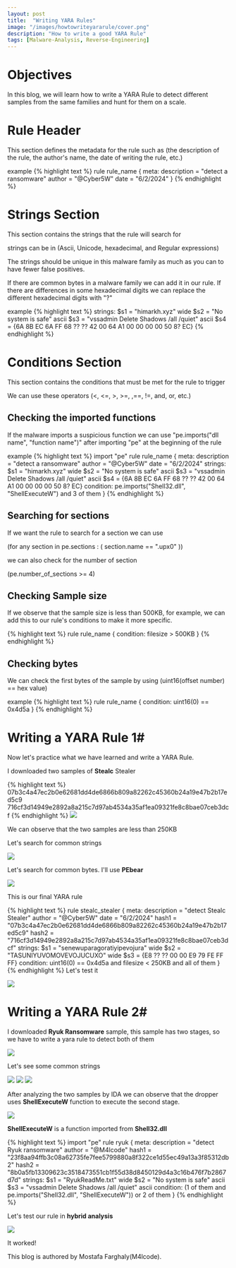 ```yaml
---
layout: post
title:  "Writing YARA Rules"
image: "/images/howtowriteyararule/cover.png"
description: "How to write a good YARA Rule"
tags: [Malware-Analysis, Reverse-Engineering] 
---
```

 

# Objectives

In this blog, we will learn how to write a YARA Rule to detect different samples from the same families and hunt for them on a scale.

# Rule Header

This section defines the metadata for the rule such as (the description of the rule, the author's name, the date of writing the rule, etc.)

example
{% highlight text %}
rule rule_name {
 meta:
 description = "detect a ransomware"
 author = "@Cyber5W"
 date = "6/2/2024"
}
{% endhighlight %}

# Strings Section

This section contains the strings that the rule will search for

strings can be in (Ascii, Unicode, hexadecimal, and Regular expressions)

The strings should be unique in this malware family as much as you can to have fewer false positives.

If there are common bytes in a malware family we can add it in our rule. If there are differences in some hexadecimal digits we can replace the different hexadecimal digits with "?"

example
{% highlight text %}
 strings:
 $s1 = "himarkh.xyz" wide
 $s2 = "No system is safe" ascii
 $s3 = "vssadmin Delete Shadows /all /quiet" ascii
 $s4 = {6A 8B EC 6A FF 68 ?? ?? 42 00 64 A1 00 00 00 00 50 8? EC}
{% endhighlight %}

# Conditions Section

This section contains the conditions that must be met for the rule to trigger

We can use these operators (<, <=, >, >=, ,==, !=, and, or, etc.)

## Checking the imported functions

If the malware imports a suspicious function we can use "pe.imports("dll name", "function name")" after importing "pe" at the beginning of the rule

example
{% highlight text %}
import "pe"
rule rule_name {
 meta:
 description = "detect a ransomware"
 author = "@Cyber5W"
 date = "6/2/2024"
 strings:
 $s1 = "himarkh.xyz" wide
 $s2 = "No system is safe" ascii
 $s3 = "vssadmin Delete Shadows /all /quiet" ascii
 $s4 = {6A 8B EC 6A FF 68 ?? ?? 42 00 64 A1 00 00 00 00 50 8? EC}
 condition:
 pe.imports("Shell32.dll", "ShellExecuteW") and 3 of them
}
{% endhighlight %}
## Searching for sections

If we want the rule to search for a section we can use

(for any section in pe.sections : ( section.name == ".upx0" ))

we can also check for the number of section

(pe.number_of_sections >= 4)

## Checking Sample size

If we observe that the sample size is less than 500KB, for example, we can add this to our rule's conditions to make it more specific.

{% highlight text %}
rule rule_name {
 condition:
 filesize > 500KB
}
{% endhighlight %}
## Checking bytes

We can check the first bytes of the sample by using (uint16(offset number) == hex value)

example
{% highlight text %}
rule rule_name {
 condition:
 uint16(0) == 0x4d5a
}
{% endhighlight %}

# Writing a YARA Rule 1#

Now let's practice what we have learned and write a YARA Rule.

I downloaded two samples of **Stealc** Stealer

{% highlight text %}
07b3c4a47ec2b0e62681dd4de6866b809a82262c45360b24a19e47b2b17ed5c9
716cf3d14949e2892a8a215c7d97ab4534a35af1ea09321fe8c8bae07ceb3dcf
{% endhighlight %}
![](/images/howtowriteyararule/image1.jpg)

We can observe that the two samples are less than 250KB

Let's search for common strings

![](/images/howtowriteyararule/image2.jpg)


Let's search for common bytes. I'll use **PEbear**

![](/images/howtowriteyararule/image4.jpg)

This is our final YARA rule

{% highlight text %}
rule stealc_stealer {
 meta:
 description = "detect Stealc Stealer"
 author = "@Cyber5W"
 date = "6/2/2024"
 hash1 = "07b3c4a47ec2b0e62681dd4de6866b809a82262c45360b24a19e47b2b17ed5c9"
 hash2 = "716cf3d14949e2892a8a215c7d97ab4534a35af1ea09321fe8c8bae07ceb3dcf"
 strings:
 $s1 = "senewuparagoratiyipevojura" wide
 $s2 = "TASUNIYUVOMOVEVOJUCUXO" wide
 $s3 = {E8 ?? ?? 00 00 E9 79 FE FF FF}
 condition:
 uint16(0) == 0x4d5a and filesize < 250KB and all of them
}
{% endhighlight %}
Let's test it

![](/images/howtowriteyararule/image5.jpg)

# Writing a YARA Rule 2#

I downloaded **Ryuk Ransomware** sample, this sample has two stages, so we have to write a yara rule to detect both of them

![](/images/howtowriteyararule/image6.jpg)

Let's see some common strings

![](/images/howtowriteyararule/image7.jpg)
![](/images/howtowriteyararule/image8.jpg)
![](/images/howtowriteyararule/image9.jpg)

After analyzing the two samples by IDA we can observe that the dropper uses **ShellExecuteW** function to execute the second stage.

![](/images/howtowriteyararule/image10.jpg)

**ShellExecuteW** is a function imported from **Shell32.dll**

{% highlight text %}
import "pe"
rule ryuk {
 meta:
 description = "detect Ryuk ransomware"
 author = "@M4lcode"
 hash1 = "23f8aa94ffb3c08a62735fe7fee5799880a8f322ce1d55ec49a13a3f85312db2"
 hash2 = "8b0a5fb13309623c3518473551cb1f55d38d8450129d4a3c16b476f7b2867d7d"
 strings:
 $s1 = "RyukReadMe.txt" wide
 $s2 = "No system is safe" ascii
 $s3 = "vssadmin Delete Shadows /all /quiet" ascii
 condition:
 (1 of them and pe.imports("Shell32.dll", "ShellExecuteW")) or 2 of them
}
{% endhighlight %}

Let's test our rule in **hybrid analysis**

![](/images/howtowriteyararule/image11.jpg)

It worked!

This blog is authored by Mostafa Farghaly(M4lcode).